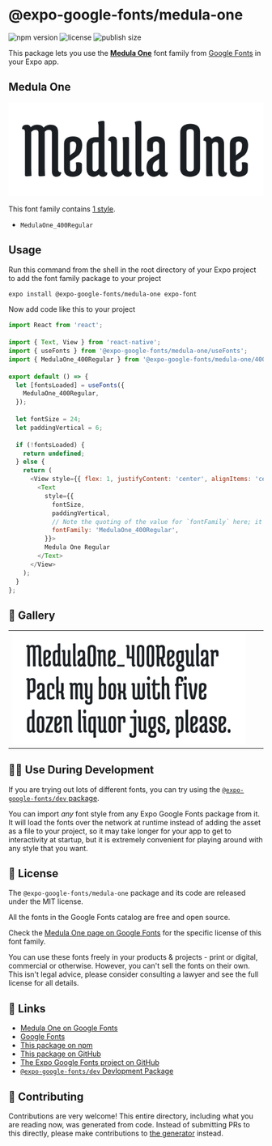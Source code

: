 # @expo-google-fonts/medula-one

![npm version](https://flat.badgen.net/npm/v/@expo-google-fonts/medula-one)
![license](https://flat.badgen.net/github/license/expo/google-fonts)
![publish size](https://flat.badgen.net/packagephobia/install/@expo-google-fonts/medula-one)

This package lets you use the [**Medula One**](https://fonts.google.com/specimen/Medula+One) font family from [Google Fonts](https://fonts.google.com/) in your Expo app.

## Medula One

![Medula One](./font-family.png)

This font family contains [1 style](#-gallery).

- `MedulaOne_400Regular`

## Usage

Run this command from the shell in the root directory of your Expo project to add the font family package to your project
```sh
expo install @expo-google-fonts/medula-one expo-font
```

Now add code like this to your project
```js
import React from 'react';

import { Text, View } from 'react-native';
import { useFonts } from '@expo-google-fonts/medula-one/useFonts';
import { MedulaOne_400Regular } from '@expo-google-fonts/medula-one/400Regular';

export default () => {
  let [fontsLoaded] = useFonts({
    MedulaOne_400Regular,
  });

  let fontSize = 24;
  let paddingVertical = 6;

  if (!fontsLoaded) {
    return undefined;
  } else {
    return (
      <View style={{ flex: 1, justifyContent: 'center', alignItems: 'center' }}>
        <Text
          style={{
            fontSize,
            paddingVertical,
            // Note the quoting of the value for `fontFamily` here; it expects a string!
            fontFamily: 'MedulaOne_400Regular',
          }}>
          Medula One Regular
        </Text>
      </View>
    );
  }
};

```

## 🔡 Gallery


||||
|-|-|-|
|![MedulaOne_400Regular](.//400Regular/MedulaOne_400Regular.ttf.png)||||


## 👩‍💻 Use During Development

If you are trying out lots of different fonts, you can try using the [`@expo-google-fonts/dev` package](https://github.com/freeboub/google-fonts/tree/master/font-packages/dev#readme).

You can import *any* font style from any Expo Google Fonts package from it. It will load the fonts
over the network at runtime instead of adding the asset as a file to your project, so it may take longer
for your app to get to interactivity at startup, but it is extremely convenient
for playing around with any style that you want.

## 📖 License

The `@expo-google-fonts/medula-one` package and its code are released under the MIT license.

All the fonts in the Google Fonts catalog are free and open source.

Check the [Medula One page on Google Fonts](https://fonts.google.com/specimen/Medula+One) for the specific license of this font family.

You can use these fonts freely in your products & projects - print or digital, commercial or otherwise. However, you can't sell the fonts on their own. This isn't legal advice, please consider consulting a lawyer and see the full license for all details.

## 🔗 Links

- [Medula One on Google Fonts](https://fonts.google.com/specimen/Medula+One)
- [Google Fonts](https://fonts.google.com/)
- [This package on npm](https://www.npmjs.com/package/@expo-google-fonts/medula-one)
- [This package on GitHub](https://github.com/freeboub/google-fonts/tree/master/font-packages/medula-one)
- [The Expo Google Fonts project on GitHub](https://github.com/freeboub/google-fonts)
- [`@expo-google-fonts/dev` Devlopment Package](https://github.com/freeboub/google-fonts/tree/master/font-packages/dev)

## 🤝 Contributing

Contributions are very welcome! This entire directory, including what you are reading now, was generated from code. Instead of submitting PRs to this directly, please make contributions to [the generator](https://github.com/freeboub/google-fonts/tree/master/packages/generator) instead.

